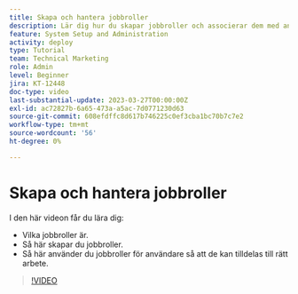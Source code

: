 ```yaml
---
title: Skapa och hantera jobbroller
description: Lär dig hur du skapar jobbroller och associerar dem med användare för att göra bättre uppdrag.
feature: System Setup and Administration
activity: deploy
type: Tutorial
team: Technical Marketing
role: Admin
level: Beginner
jira: KT-12448
doc-type: video
last-substantial-update: 2023-03-27T00:00:00Z
exl-id: ac72827b-6a65-473a-a5ac-7d0771230d63
source-git-commit: 608efdffc8d617b746225c0ef3cba1bc70b7c7e2
workflow-type: tm+mt
source-wordcount: '56'
ht-degree: 0%

---
```


# Skapa och hantera jobbroller

I den här videon får du lära dig:

* Vilka jobbroller är.
* Så här skapar du jobbroller.
* Så här använder du jobbroller för användare så att de kan tilldelas till rätt arbete.

>[!VIDEO](https://video.tv.adobe.com/v/3416966/?quality=12&learn=on&enablevpops)
